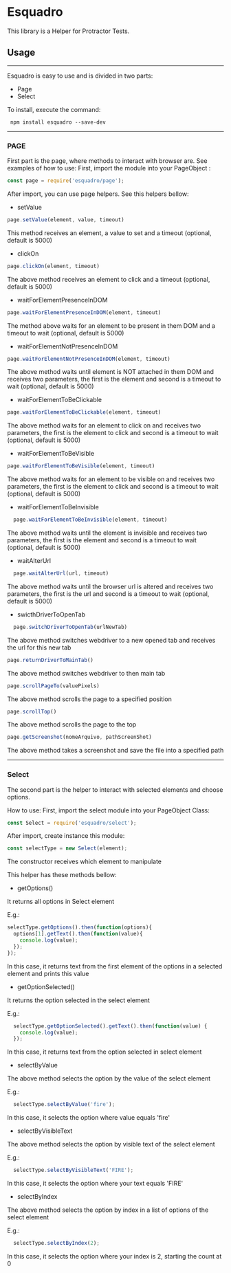 # Esquadro
This library is a Helper for Protractor Tests.

## Usage 
***
Esquadro is easy to use and is divided in two parts:
* Page
* Select 

To install, execute the command:
```
 npm install esquadro --save-dev
 ```
*** 
### PAGE
First part is the page, where methods to interact with browser are.
See examples of how to use:
First, import the module into your PageObject :

```javascript
const page = require('esquadro/page');
```

After import, you can use page helpers. See this helpers bellow:


* setValue
```javascript
page.setValue(element, value, timeout)
```
This method receives an element, a value to set and a timeout (optional, default is 5000)

* clickOn
```javascript
page.clickOn(element, timeout)
```
The above method receives an element to click and a timeout (optional, default is 5000)

* waitForElementPresenceInDOM
```javascript
page.waitForElementPresenceInDOM(element, timeout)
```
The method above waits for an element to be present in them DOM and a timeout to wait (optional, default is 5000)

* waitForElementNotPresenceInDOM
```javascript
page.waitForElementNotPresenceInDOM(element, timeout)
```
The above method waits until element is NOT attached in them DOM and receives two parameters, the first is the element and second is a timeout to wait (optional, default is 5000)

* waitForElementToBeClickable
```javascript
page.waitForElementToBeClickable(element, timeout)
```
The above method waits for an element to click on and receives two parameters, the first is the element to click and second is a timeout to wait (optional, default is 5000)

* waitForElementToBeVisible
```javascript
page.waitForElementToBeVisible(element, timeout)
```
The above method waits for an element to be visible on and receives two parameters, the first is the element to click and second is a timeout to wait (optional, default is 5000)

* waitForElementToBeInvisible
```javascript
  page.waitForElementToBeInvisible(element, timeout)
```
The above method waits until the element is invisible and receives two parameters, the first is the element and second is a timeout to wait (optional, default is 5000)

* waitAlterUrl
```javascript
  page.waitAlterUrl(url, timeout)
```
The above method waits until the browser url is altered and receives two parameters, the first is the url and second is a timeout to wait (optional, default is 5000)

* swicthDriverToOpenTab

```javascript
  page.switchDriverToOpenTab(urlNewTab)
```
The above method switches webdriver to a new opened tab and receives the url for this new tab

```javascript
page.returnDriverToMainTab()
```
The above method switches webdriver to then main tab

```javascript
page.scrollPageTo(valuePixels)
```
The above method scrolls the page to a specified position

```javascript
page.scrollTop()
```
The above method scrolls the page to the top

```javascript
page.getScreenshot(nomeArquivo, pathScreenShot)
```
The above method takes a screenshot and save the file into a specified path

***
### Select
The second part is the helper to interact with selected elements and choose options.

How to use:
First, import the select module into your PageObject Class:

```javascript
const Select = require('esquadro/select');
```

After import, create instance this module:
```javascript
const selectType = new Select(element);
```
The constructor receives which element to manipulate

This helper has these methods bellow:

* getOptions()

It returns all options in Select element

E.g.:
```javascript
selectType.getOptions().then(function(options){
  options[1].getText().then(function(value){
    console.log(value);
  });
});
```
In this case, it returns text from the first element of the options in a selected element and prints this value

* getOptionSelected()

It returns the option selected in the select element

E.g.:
```javascript
  selectType.getOptionSelected().getText().then(function(value) {
    console.log(value);
  });
```
In this case, it returns text from the option selected in select element

* selectByValue

The above method selects the option by the value of the select element

E.g.:
```javascript
  selectType.selectByValue('fire');
```
In this case, it selects the option where value equals 'fire'

* selectByVisibleText

The above method selects the option by visible text of the select element

E.g.:
```javascript
  selectType.selectByVisibleText('FIRE');
```
In this case, it selects the option where your text equals 'FIRE'

* selectByIndex

The above method selects the option by index in a list of options of the select element

E.g.:
```javascript
  selectType.selectByIndex(2);
```
In this case, it selects the option where your index is 2, starting the count at 0